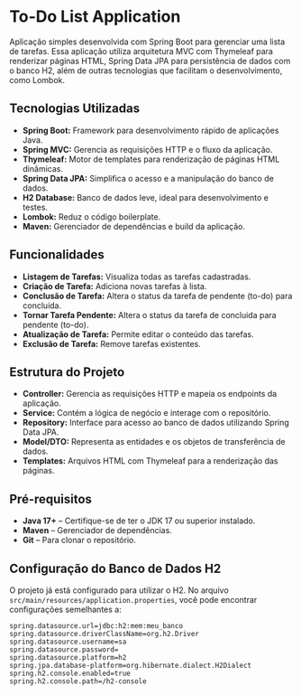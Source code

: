# To-Do List Application

Aplicação simples desenvolvida com Spring Boot para gerenciar uma lista de tarefas. Essa aplicação utiliza arquitetura MVC com Thymeleaf para renderizar páginas HTML, Spring Data JPA para persistência de dados com o banco H2, além de outras tecnologias que facilitam o desenvolvimento, como Lombok.

## Tecnologias Utilizadas

- **Spring Boot:** Framework para desenvolvimento rápido de aplicações Java.
- **Spring MVC:** Gerencia as requisições HTTP e o fluxo da aplicação.
- **Thymeleaf:** Motor de templates para renderização de páginas HTML dinâmicas.
- **Spring Data JPA:** Simplifica o acesso e a manipulação do banco de dados.
- **H2 Database:** Banco de dados leve, ideal para desenvolvimento e testes.
- **Lombok:** Reduz o código boilerplate.
- **Maven:** Gerenciador de dependências e build da aplicação.

## Funcionalidades

- **Listagem de Tarefas:** Visualiza todas as tarefas cadastradas.
- **Criação de Tarefa:** Adiciona novas tarefas à lista.
- **Conclusão de Tarefa:** Altera o status da tarefa de pendente (to-do) para concluida.
- **Tornar Tarefa Pendente:** Altera o status da tarefa de concluida para pendente (to-do).
- **Atualização de Tarefa:** Permite editar o conteúdo das tarefas.
- **Exclusão de Tarefa:** Remove tarefas existentes.

## Estrutura do Projeto

- **Controller:** Gerencia as requisições HTTP e mapeia os endpoints da aplicação.
- **Service:** Contém a lógica de negócio e interage com o repositório.
- **Repository:** Interface para acesso ao banco de dados utilizando Spring Data JPA.
- **Model/DTO:** Representa as entidades e os objetos de transferência de dados.
- **Templates:** Arquivos HTML com Thymeleaf para a renderização das páginas.

## Pré-requisitos

- **Java 17+** – Certifique-se de ter o JDK 17 ou superior instalado.
- **Maven** – Gerenciador de dependências.
- **Git** – Para clonar o repositório.

## Configuração do Banco de Dados H2

O projeto já está configurado para utilizar o H2. No arquivo `src/main/resources/application.properties`, você pode encontrar configurações semelhantes a:

```properties
spring.datasource.url=jdbc:h2:mem:meu_banco
spring.datasource.driverClassName=org.h2.Driver
spring.datasource.username=sa
spring.datasource.password=
spring.datasource.platform=h2
spring.jpa.database-platform=org.hibernate.dialect.H2Dialect
spring.h2.console.enabled=true
spring.h2.console.path=/h2-console

